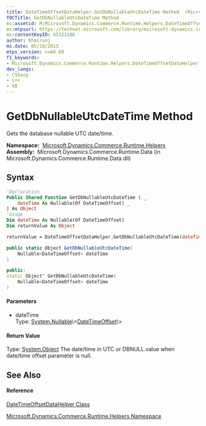 ```yaml
---
title: DateTimeOffsetDataHelper.GetDbNullableUtcDateTime Method  (Microsoft.Dynamics.Commerce.Runtime.Helpers)
TOCTitle: GetDbNullableUtcDateTime Method
ms:assetid: M:Microsoft.Dynamics.Commerce.Runtime.Helpers.DateTimeOffsetDataHelper.GetDbNullableUtcDateTime(System.Nullable{System.DateTimeOffset})
ms:mtpsurl: https://technet.microsoft.com/library/microsoft.dynamics.commerce.runtime.helpers.datetimeoffsetdatahelper.getdbnullableutcdatetime(v=AX.60)
ms:contentKeyID: 65322106
author: Khairunj
ms.date: 05/18/2015
mtps_version: v=AX.60
f1_keywords:
- Microsoft.Dynamics.Commerce.Runtime.Helpers.DateTimeOffsetDataHelper.GetDbNullableUtcDateTime
dev_langs:
- CSharp
- C++
- VB
---
```


# GetDbNullableUtcDateTime Method

Gets the database nullable UTC date/time.

**Namespace:**  [Microsoft.Dynamics.Commerce.Runtime.Helpers](microsoft-dynamics-commerce-runtime-helpers-namespace.md)  
**Assembly:**  Microsoft.Dynamics.Commerce.Runtime.Data (in Microsoft.Dynamics.Commerce.Runtime.Data.dll)

## Syntax

``` vb
'Declaration
Public Shared Function GetDbNullableUtcDateTime ( _
    dateTime As Nullable(Of DateTimeOffset) _
) As Object
'Usage
Dim dateTime As Nullable(Of DateTimeOffset)
Dim returnValue As Object

returnValue = DateTimeOffsetDataHelper.GetDbNullableUtcDateTime(dateTime)
```

``` csharp
public static Object GetDbNullableUtcDateTime(
    Nullable<DateTimeOffset> dateTime
)
```

``` c++
public:
static Object^ GetDbNullableUtcDateTime(
    Nullable<DateTimeOffset> dateTime
)
```

#### Parameters

  - dateTime  
    Type: [System.Nullable](https://technet.microsoft.com/library/b3h38hb0\(v=ax.60\))\<[DateTimeOffset](https://technet.microsoft.com/library/bb341783\(v=ax.60\))\>  

#### Return Value

Type: [System.Object](https://technet.microsoft.com/library/e5kfa45b\(v=ax.60\))  
The date/time in UTC or DBNULL.value when date/time offset parameter is null.  

## See Also

#### Reference

[DateTimeOffsetDataHelper Class](datetimeoffsetdatahelper-class-microsoft-dynamics-commerce-runtime-helpers.md)

[Microsoft.Dynamics.Commerce.Runtime.Helpers Namespace](microsoft-dynamics-commerce-runtime-helpers-namespace.md)

